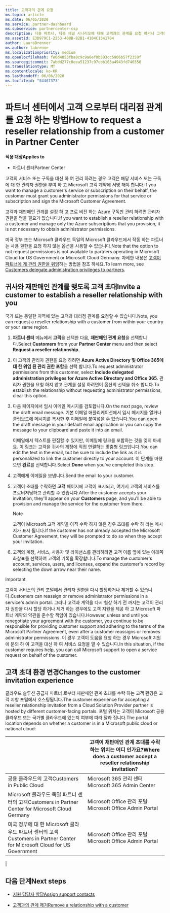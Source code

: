 ```yaml
---
title: 고객과의 관계 요청
ms.topic: article
ms.date: 06/05/2020
ms.service: partner-dashboard
ms.subservice: partnercenter-csp
description: 다중 파트너, 다중 채널 시나리오에 대해 고객과의 관계를 요청 하거나 고객에 게 위임 된 관리자 권한을 복원 해야 하는 경우
ms.assetid: E3D979C1-2253-408B-82B1-4104C1341704
author: LauraBrenner
ms.author: labrenne
ms.localizationpriority: medium
ms.openlocfilehash: fe0d4053fba0c9c9a6ef0b593cc5906b57f2359f
ms.sourcegitcommit: 7abdd277c0eea51237c97cbb163a4943fd740356
ms.translationtype: MT
ms.contentlocale: ko-KR
ms.lasthandoff: 06/06/2020
ms.locfileid: "84467373"
---
```

# <a name="how-to-request-a-reseller-relationship-from-a-customer-in-partner-center"></a><span data-ttu-id="09e5d-103">파트너 센터에서 고객 으로부터 대리점 관계를 요청 하는 방법</span><span class="sxs-lookup"><span data-stu-id="09e5d-103">How to request a reseller relationship from a customer in Partner Center</span></span>

<span data-ttu-id="09e5d-104">**적용 대상**</span><span class="sxs-lookup"><span data-stu-id="09e5d-104">**Applies to**</span></span>

- <span data-ttu-id="09e5d-105">파트너 센터</span><span class="sxs-lookup"><span data-stu-id="09e5d-105">Partner Center</span></span>

<span data-ttu-id="09e5d-106">고객의 서비스 또는 구독을 대신 하 여 관리 하려는 경우 고객은 해당 서비스 또는 구독에 대 한 관리자 권한을 부여 하 고 Microsoft 고객 계약에 서명 해야 합니다.</span><span class="sxs-lookup"><span data-stu-id="09e5d-106">If you want to manage a customer's service or subscription on their behalf, the customer must grant you administrator permissions for that service or subscription and sign the Microsoft Customer Agreement.</span></span>

<span data-ttu-id="09e5d-107">고객과 재판매인 관계를 설정 하 고 프로 비전 하는 Azure 구독만 관리 하려면 관리자 권한을 얻을 필요가 없습니다.</span><span class="sxs-lookup"><span data-stu-id="09e5d-107">If you want to establish a reseller relationship with a customer and manage only the Azure subscriptions that you provision, it is not necessary to obtain administrator permissions.</span></span>

<span data-ttu-id="09e5d-108">미국 정부 또는 Microsoft 클라우드 독일의 Microsoft 클라우드에서 작동 하는 파트너는 사용 권한을 요청 하지 않는 옵션을 사용할 수 없습니다.</span><span class="sxs-lookup"><span data-stu-id="09e5d-108">Note that the option to not request permissions is not available to partners operating in Microsoft Cloud for US Government or Microsoft Cloud Germany.</span></span> <span data-ttu-id="09e5d-109">자세한 내용은 [고객이 파트너에 게 관리 권한을 위임](https://docs.microsoft.com/partner-center/customers_revoke_admin_privileges)하는 방법을 참조 하세요.</span><span class="sxs-lookup"><span data-stu-id="09e5d-109">To learn more, see [Customers delegate administration privileges to partners](https://docs.microsoft.com/partner-center/customers_revoke_admin_privileges).</span></span>

## <a name="invite-a-customer-to-establish-a-reseller-relationship-with-you"></a><span data-ttu-id="09e5d-110">귀사와 재판매인 관계를 맺도록 고객 초대</span><span class="sxs-lookup"><span data-stu-id="09e5d-110">Invite a customer to establish a reseller relationship with you</span></span>

<span data-ttu-id="09e5d-111">국가 또는 동일한 지역에 있는 고객과 대리점 관계를 요청할 수 있습니다.</span><span class="sxs-lookup"><span data-stu-id="09e5d-111">Note, you can request a reseller relationship with a customer from within your country or your same region.</span></span>

1. <span data-ttu-id="09e5d-112">**파트너 센터** 메뉴에서 **고객**을 선택한 다음, **재판매인 관계 요청**을 선택합니다.</span><span class="sxs-lookup"><span data-stu-id="09e5d-112">Select **Customers** from your **Partner Center** menu and then select **Request a reseller relationship**.</span></span>

2. <span data-ttu-id="09e5d-113">이 고객의 관리자 권한을 요청 하려면 **Azure Active Directory 및 Office 365에 대 한 위임 된 관리 권한 포함**을 선택 합니다.</span><span class="sxs-lookup"><span data-stu-id="09e5d-113">To request administrator permissions from this customer, select **Include delegated administration privileges for Azure Active Directory and Office 365**.</span></span> <span data-ttu-id="09e5d-114">관리자 권한을 요청 하지 않고 관계를 설정 하려면이 옵션의 선택을 취소 합니다.</span><span class="sxs-lookup"><span data-stu-id="09e5d-114">To establish the relationship without requesting administrator permissions, clear this option.</span></span>

3. <span data-ttu-id="09e5d-115">다음 페이지에서 임시 이메일 메시지를 검토합니다.</span><span class="sxs-lookup"><span data-stu-id="09e5d-115">On the next page, review the draft email message.</span></span> <span data-ttu-id="09e5d-116">기본 이메일 애플리케이션에서 임시 메시지를 열거나 클립보드에 메시지를 복사한 후 이메일에 붙여넣을 수 있습니다.</span><span class="sxs-lookup"><span data-stu-id="09e5d-116">You can open the draft message in your default email application or you can copy the message to your clipboard and paste it into an email.</span></span>

   <span data-ttu-id="09e5d-117">이메일에서 텍스트를 편집할 수 있지만, 이메일에 링크를 포함하는 것을 잊지 마세요. 이 링크는 고객을 귀사의 계정에 직접 연결하는 맞춤형 링크입니다.</span><span class="sxs-lookup"><span data-stu-id="09e5d-117">You can edit the text in the email, but be sure to include the link as it is personalized to link the customer directly to your account.</span></span> <span data-ttu-id="09e5d-118">이 단계를 마쳤으면 **완료**를 선택합니다.</span><span class="sxs-lookup"><span data-stu-id="09e5d-118">Select **Done** when you've completed this step.</span></span>

4. <span data-ttu-id="09e5d-119">고객에게 이메일을 보냅니다.</span><span class="sxs-lookup"><span data-stu-id="09e5d-119">Send the email to your customer.</span></span>

5. <span data-ttu-id="09e5d-120">고객이 초대를 수락하면 **고객** 페이지에 고객이 표시되고, 여기서 고객의 서비스를 프로비저닝하고 관리할 수 있습니다.</span><span class="sxs-lookup"><span data-stu-id="09e5d-120">After the customer accepts your invitation, they'll appear on your **Customers** page, and you'll be able to provision and manage the service for the customer from there.</span></span>

   > [!NOTE]
   > <span data-ttu-id="09e5d-121">고객이 Microsoft 고객 계약을 아직 수락 하지 않은 경우 초대를 수락 하 라는 메시지가 표시 됩니다.</span><span class="sxs-lookup"><span data-stu-id="09e5d-121">If the customer has not already accepted the Microsoft Customer Agreement, they will be prompted to do so when they accept your invitation.</span></span> 

6. <span data-ttu-id="09e5d-122">고객의 계정, 서비스, 사용자 및 라이선스를 관리하려면 고객 이름 옆에 있는 아래쪽 화살표를 선택하여 고객의 기록을 확장합니다.</span><span class="sxs-lookup"><span data-stu-id="09e5d-122">To manage the customer's account, services, users, and licenses, expand the customer's record by selecting the down arrow near their name.</span></span>

> [!IMPORTANT]  
> <span data-ttu-id="09e5d-123">고객이 서비스의 관리 포털에서 관리자 권한을 다시 할당하거나 제거할 수 있습니다.</span><span class="sxs-lookup"><span data-stu-id="09e5d-123">Customers can reassign or remove administrator permissions in a service's admin portal.</span></span> <span data-ttu-id="09e5d-124">그러나 고객과 계약을 다시 협상 하기 전 까지는 고객이 관리자 권한을 다시 할당 하거나 제거 하는 경우에도 고객 지원을 제공 하 고 Microsoft 파트너 계약의 약관을 준수할 책임이 있습니다.</span><span class="sxs-lookup"><span data-stu-id="09e5d-124">However, unless and until you renegotiate your agreement with the customer, you continue to be responsible for providing customer support and adhering to the terms of the Microsoft Partner Agreement, even after a customer reassigns or removes administrator permissions.</span></span> <span data-ttu-id="09e5d-125">이 경우 고객이 도움을 요청 하는 경우 Microsoft 지원에 문의 하 여 고객을 대신 하 여 서비스 요청을 열 수 있습니다.</span><span class="sxs-lookup"><span data-stu-id="09e5d-125">In this situation, if the customer requires help, you can call Microsoft support to open a service request on behalf of the customer.</span></span>

## <a name="changes-to-the-customer-invitation-experience"></a><span data-ttu-id="09e5d-126">고객 초대 환경 변경</span><span class="sxs-lookup"><span data-stu-id="09e5d-126">Changes to the customer invitation experience</span></span>

<span data-ttu-id="09e5d-127">클라우드 솔루션 공급자 파트너 로부터 재판매인 관계 초대를 수락 하는 고객 환경은 고객 지향 포털에서 호스팅됩니다.</span><span class="sxs-lookup"><span data-stu-id="09e5d-127">The customer experience for accepting a reseller relationship invitation from a Cloud Solution Provider partner is hosted by different customer-facing portals.</span></span> <span data-ttu-id="09e5d-128">포털 위치는 고객이 Microsoft 공용 클라우드 또는 국가별 클라우드에 있는지 여부에 따라 달라 집니다.</span><span class="sxs-lookup"><span data-stu-id="09e5d-128">The portal location depends on whether a customer is in a Microsoft public cloud or national cloud:</span></span>

|  | <span data-ttu-id="09e5d-129">고객이 재판매인 관계 초대를 수락 하는 위치는 어디 인가요?</span><span class="sxs-lookup"><span data-stu-id="09e5d-129">Where does a customer accept a reseller relationship invitation?</span></span> |
|---------|---------
| <span data-ttu-id="09e5d-130">공용 클라우드의 고객</span><span class="sxs-lookup"><span data-stu-id="09e5d-130">Customers in Public Cloud</span></span> | <span data-ttu-id="09e5d-131">Microsoft 365 관리 센터</span><span class="sxs-lookup"><span data-stu-id="09e5d-131">Microsoft 365 Admin Center</span></span> |
| <span data-ttu-id="09e5d-132">Microsoft 클라우드 독일 파트너 센터의 고객</span><span class="sxs-lookup"><span data-stu-id="09e5d-132">Customers in Partner Center for Microsoft Cloud Germany</span></span> | <span data-ttu-id="09e5d-133">Microsoft Office 관리 포털</span><span class="sxs-lookup"><span data-stu-id="09e5d-133">Microsoft Office Admin Portal</span></span> |
| <span data-ttu-id="09e5d-134">미국 정부에 대 한 Microsoft 클라우드 파트너 센터의 고객</span><span class="sxs-lookup"><span data-stu-id="09e5d-134">Customers in Partner Center for Microsoft Cloud for US Government</span></span> | <span data-ttu-id="09e5d-135">Microsoft Office 관리 포털</span><span class="sxs-lookup"><span data-stu-id="09e5d-135">Microsoft Office Admin Portal</span></span> |
|

## <a name="next-steps"></a><span data-ttu-id="09e5d-136">다음 단계</span><span class="sxs-lookup"><span data-stu-id="09e5d-136">Next steps</span></span>

- [<span data-ttu-id="09e5d-137">지원 담당자 할당</span><span class="sxs-lookup"><span data-stu-id="09e5d-137">Assign support contacts</span></span>](assign-support-contacts.md)

- [<span data-ttu-id="09e5d-138">고객과의 관계 제거</span><span class="sxs-lookup"><span data-stu-id="09e5d-138">Remove a relationship with a customer</span></span>](remove-a-relationship.md)
